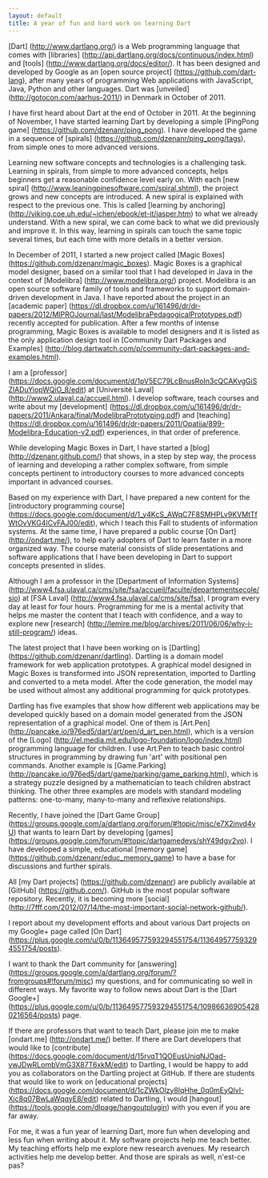 ```yaml
---
layout: default
title: A year of fun and hard work on learning Dart
---
```


[Dart] (http://www.dartlang.org/) is a Web programming language that comes with [libraries] (http://api.dartlang.org/docs/continuous/index.html) and [tools] (http://www.dartlang.org/docs/editor/). It has been designed and developed by Google as an [open source project] (https://github.com/dart-lang), after many years of programming Web applications with JavaScript, Java, Python and other languages. Dart was [unveiled] (http://gotocon.com/aarhus-2011/) in Denmark in October of 2011.

I have first heard about Dart at the end of October in 2011. At the beginning of November, I have started learning Dart by developing a simple [PingPong game] (https://github.com/dzenanr/ping_pong). I have developed the game in a sequence of [spirals] (https://github.com/dzenanr/ping_pong/tags), from simple ones to more advanced versions.

Learning new software concepts and technologies is a challenging task. Learning in spirals, from simple to more advanced concepts, helps beginners get a reasonable confidence level early on. With each [new spiral] (http://www.leaningpinesoftware.com/spiral.shtml), the project grows and new concepts are introduced.  A new spiral is explained with respect to the previous one. This is called [learning by anchoring] (http://viking.coe.uh.edu/~ichen/ebook/et-it/jasper.htm) to what we already understand. With a new spiral, we can come back to what we did previously and improve it. In this way, learning in spirals can touch the same topic several times, but each time with more details in a better version.

In December of 2011, I started a new project called [Magic Boxes] (https://github.com/dzenanr/magic_boxes). Magic Boxes is a graphical model designer, based on a similar tool that I had developed in Java in the context of [Modelibra] (http://www.modelibra.org/) project. Modelibra is an open source software family of tools and frameworks to support domain-driven development in Java. I have reported about the project in an [academic paper] (https://dl.dropbox.com/u/161496/dr/dr-papers/2012/MIPROJournal/last/ModelibraPedagogicalPrototypes.pdf) recently accepted for publication. After a few months of intense programming, Magic Boxes is available to model designers and it is listed as the only application design tool in [Community Dart Packages and Examples] (http://blog.dartwatch.com/p/community-dart-packages-and-examples.html).

I am a [professor] (https://docs.google.com/document/d/1pV5EC79LcBnusRoIn3cQCAKvgGiSZlADuYiopWQiO_8/edit) at [Universit&eacute; Laval] (http://www2.ulaval.ca/accueil.html). I develop software, teach courses and write about my [development] (https://dl.dropbox.com/u/161496/dr/dr-papers/2011/Ankara/final/ModelibraPrototyping.pdf) and [teaching] (https://dl.dropbox.com/u/161496/dr/dr-papers/2011/Opatija/899-Modelibra-Education-v2.pdf) experiences, in that order of preference.

While developing Magic Boxes in Dart, I have started a [blog] (http://dzenanr.github.com/) that shows, in a step by step way, the process of learning and developing a rather complex software, from simple concepts pertinent to introductory courses to more advanced concepts important in advanced courses.

Based on my experience with Dart, I have prepared a new content for the [introductory programming course] (https://docs.google.com/document/d/1_y4KcS_AWqC7F8SMHPLv9KVMtTfWtOvVKG4ICvFAJ00/edit), which I teach this Fall to students of information systems. At the same time, I have prepared a public course [On Dart] (http://ondart.me/), to help early adopters of Dart to learn faster in a more organized way. The course material consists of slide presentations and software applications that I have been developing in Dart to support concepts presented in slides.

Although I am a professor in the [Department of Information Systems] (http://www4.fsa.ulaval.ca/cms/site/fsa/accueil/faculte/departementsecole/sio) at [FSA Laval] (http://www4.fsa.ulaval.ca/cms/site/fsa), I program every day at least for four hours. Programming for me is a mental activity that helps me master the content that I teach with confidence, and a way to explore new [research] (http://lemire.me/blog/archives/2011/06/06/why-i-still-program/) ideas.

The latest project that I have been working on is [Dartling] (https://github.com/dzenanr/dartling). Dartling is a domain model framework for web application prototypes. A graphical model designed in Magic Boxes is transformed into JSON representation, imported to Dartling and converted to a meta model. After the code generation, the model may be used without almost any additional programming for quick prototypes. 

Dartling has five examples that show how different web applications may be developed quickly based on a domain model generated from the JSON representation of a graphical model. One of them is [Art.Pen] (http://pancake.io/976ed5/dart/art/pen/d_art_pen.html), which is a version of the [Logo] (http://el.media.mit.edu/logo-foundation/logo/index.html) programming language for children. I use Art.Pen to teach basic control structures in programming by drawing fun 'art' with positional pen commands. Another example is [Game.Parking] (http://pancake.io/976ed5/dart/game/parking/game_parking.html), which is a strategy puzzle designed by a mathematician to teach children abstract thinking. The other three examples are models with standard modeling patterns: one-to-many, many-to-many and reflexive relationships.

Recently, I have joined the [Dart Game Group] (https://groups.google.com/a/dartlang.org/forum/#!topic/misc/e7X2invd4vU) that wants to learn Dart by developing [games] (https://groups.google.com/forum/#!topic/dartgamedevs/shY49dgv2vo). I have developed a simple, educational [memory game] (https://github.com/dzenanr/educ_memory_game) to have a base for discussions and further spirals.

All [my Dart projects] (https://github.com/dzenanr) are publicly available at [GitHub] (https://github.com/). GitHub is the most popular software repository. Recently, it is becoming more [social] (http://7fff.com/2012/07/14/the-most-important-social-network-github/).

I report about my development efforts and about various Dart projects on my Google+ page called [On Dart] (https://plus.google.com/u/0/b/113649577593294551754/113649577593294551754/posts).

I want to thank the Dart community for [answering] (https://groups.google.com/a/dartlang.org/forum/?fromgroups#!forum/misc) my questions, and for communicating so well in different ways. My favorite way to follow news about Dart is the [Dart Google+] (https://plus.google.com/u/0/b/113649577593294551754/109866369054280216564/posts) page.

If there are professors that want to teach Dart, please join me to make [ondart.me] (http://ondart.me/) better. If there are Dart developers that would like to [contribute] (https://docs.google.com/document/d/15rvqT1QOEusUniqNJOad-vwJDwRLombVmG3X87T6xkM/edit) to Dartling, I would be happy to add you as collaborators on the Dartling project at GitHub. If there are students that would like to work on [educational projects] (https://docs.google.com/document/d/1cZWkOlzy8lqHhe_0q0mEyQlvI-Xjc8q07BwLaWqqyE8/edit) related to Dartling, I would [hangout] (https://tools.google.com/dlpage/hangoutplugin) with you even if you are far away.

For me, it was a fun year of learning Dart, more fun when developing and less fun when writing about it. My software projects help me teach better. My teaching efforts help me explore new research avenues. My research activities help me develop better. And those are spirals as well, n'est-ce pas?